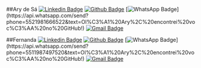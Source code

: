
##Ary de Sá
[![Linkedin Badge](https://img.shields.io/badge/-Linkedin-blue?style=flat-square&labelColor=blue&logo=Linkedin&logoColor=white&link=https://www.linkedin.com/in/iam4ry/)](https://www.linkedin.com/in/iam4ry/) 
[![Github Badge](https://img.shields.io/badge/-Github-black?style=flat-square&labelColor=black&logo=Github&logoColor=white&link=https://github.com/arydsr)](https://github.com/arydsr)
[![WhatsApp Badge](https://img.shields.io/badge/-WhatsApp-green?style=flat-square&labelColor=green&logo=whatsapp&logoColor=white&link=https://api.whatsapp.com/send?phone=5521981666522&text=Ol%C3%A1%20Ary%2C%20encontrei%20voc%C3%AA%20no%20GitHub!)](https://api.whatsapp.com/send?phone=5521981666522&text=Ol%C3%A1%20Ary%2C%20encontrei%20voc%C3%AA%20no%20GitHub!)
[![Gmail Badge](https://img.shields.io/badge/-Gmail-c14438?style=flat-square&logo=Gmail&logoColor=white&link=mailto:souoary@gmail.com)](mailto:souoary@gmail.com)

##Fernanda
[![Linkedin Badge](https://img.shields.io/badge/-Linkedin-blue?style=flat-square&labelColor=blue&logo=Linkedin&logoColor=white&link=http://linkedin.com/in/fernanda-correia-a7b964172)](http://linkedin.com/in/fernanda-correia-a7b964172) 
[![Github Badge](https://img.shields.io/badge/-Github-black?style=flat-square&labelColor=black&logo=Github&logoColor=white&link=https://github.com/Fe-r-nanda)](https://github.com/Fe-r-nanda)
[![WhatsApp Badge](https://img.shields.io/badge/-WhatsApp-green?style=flat-square&labelColor=green&logo=whatsapp&logoColor=white&link=https://api.whatsapp.com/send?phone=5511987497520&text=Ol%C3%A1%20Ary%2C%20encontrei%20voc%C3%AA%20no%20GitHub!)](https://api.whatsapp.com/send?phone=5511987497520&text=Ol%C3%A1%20Ary%2C%20encontrei%20voc%C3%AA%20no%20GitHub!)
[![Gmail Badge](https://img.shields.io/badge/-Gmail-c14438?style=flat-square&logo=Gmail&logoColor=white&link=mailto:fernanda.correia03@hotmail.com)](mailto:fernanda.correia03@hotmail.com)
